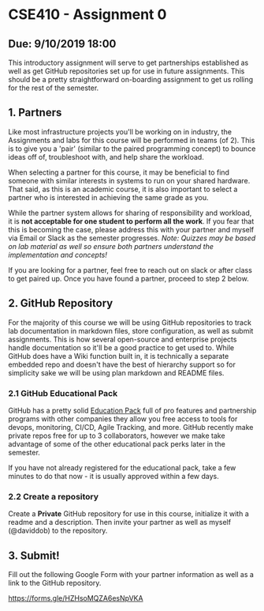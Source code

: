 # CSE410 - Assignment 0 
## Due: 9/10/2019 18:00

This introductory assignment will serve to get partnerships established as well
as get GitHub repositories set up for use in future assignments. This should be
a pretty straightforward on-boarding assignment to get us rolling for the rest
of the semester.

## 1. Partners

Like most infrastructure projects you'll be working on in industry, the
Assignments and labs for this course will be performed in teams (of 2). This is
to give you a 'pair' (similar to the paired programming concept) to bounce ideas
off of, troubleshoot with, and help share the workload.

When selecting a partner for this course, it may be beneficial to find someone
with similar interests in systems to run on your shared hardware. That said, as
this is an academic course, it is also important to select a partner who is
interested in achieving the same grade as you. 

While the partner system allows for sharing of responsibility and workload, it
is **not acceptable for one student to perform all the work**. If you fear that
this is becoming the case, please address this with your partner and myself via
Email or Slack as the semester progresses. *Note: Quizzes may be based on lab
material as well so ensure both partners understand the implementation and concepts!*

If you are looking for a partner, feel free to reach out on slack or after class
to get paired up. Once you have found a partner, proceed to step 2 below.

## 2. GitHub Repository

For the majority of this course we will be using GitHub repositories to track
lab documentation in markdown files, store configuration, as well as submit 
assignments. This is how several open-source and enterprise projects
handle documentation so it'll be a good practice to get used to. While GitHub
does have a Wiki function built in, it is technically a separate embedded repo
and doesn't have the best of hierarchy support so for simplicity sake we will be
using plan markdown and README files.

### 2.1 GitHub Educational Pack

GitHub has a pretty solid [Education Pack](https://education.github.com/pack)
full of pro features and partnership programs with other companies they allow
you free access to tools for devops, monitoring, CI/CD, Agile Tracking, and
more. GitHub recently make private repos free for up to 3 collaborators, however
we make take advantage of some of the other educational pack perks later in the
semester.

If you have not already registered for the educational pack, take a few minutes
to do that now - it is usually approved within a few days.

### 2.2 Create a repository

Create a **Private** GitHub repository for use in this course, initialize it with
a readme and a description. Then invite your partner as well as myself
(@daviddob) to the repository.

## 3. Submit!

Fill out the following Google Form with your partner information as well as a
link to the GitHub repository.

https://forms.gle/HZHsoMQZA6esNpVKA